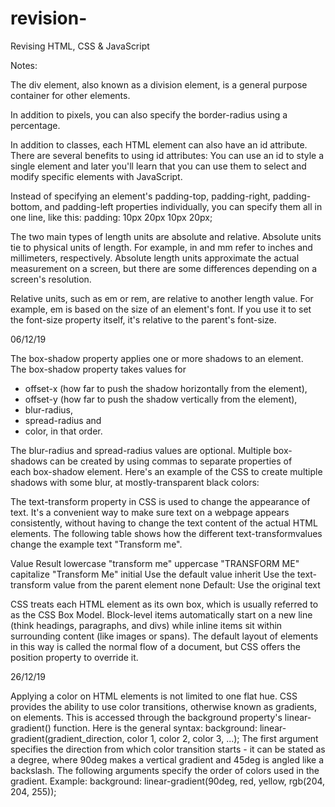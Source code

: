# revision-
Revising HTML, CSS &amp; JavaScript

                                                                                          

Notes:

The div element, also known as a division element, is a general purpose container for other elements.

In addition to pixels, you can also specify the border-radius using a percentage.

In addition to classes, each HTML element can also have an id attribute.
There are several benefits to using id attributes: You can use an id to style a single element and later you'll learn that you can use them to select and modify specific elements with JavaScript.

Instead of specifying an element's padding-top, padding-right, padding-bottom, and padding-left properties individually, you can specify them all in one line, like this:
padding: 10px 20px 10px 20px;

The two main types of length units are absolute and relative. Absolute units tie to physical units of length. For example, in and mm refer to inches and millimeters, respectively. Absolute length units approximate the actual measurement on a screen, but there are some differences depending on a screen's resolution.

Relative units, such as em or rem, are relative to another length value. For example, em is based on the size of an element's font. If you use it to set the font-size property itself, it's relative to the parent's font-size.

06/12/19

The box-shadow property applies one or more shadows to an element.
The box-shadow property takes values for

* offset-x (how far to push the shadow horizontally from the element),
* offset-y (how far to push the shadow vertically from the element),
* blur-radius,
* spread-radius and
* color, in that order.

The blur-radius and spread-radius values are optional.
Multiple box-shadows can be created by using commas to separate properties of each box-shadow element.
Here's an example of the CSS to create multiple shadows with some blur, at mostly-transparent black colors:

The text-transform property in CSS is used to change the appearance of text. It's a convenient way to make sure text on a webpage appears consistently, without having to change the text content of the actual HTML elements.
The following table shows how the different text-transformvalues change the example text "Transform me".

Value	Result
lowercase	"transform me"
uppercase	"TRANSFORM ME"
capitalize	"Transform Me"
initial	Use the default value
inherit	Use the text-transform value from the parent element
none	Default: Use the original text

CSS treats each HTML element as its own box, which is usually referred to as the CSS Box Model. Block-level items automatically start on a new line (think headings, paragraphs, and divs) while inline items sit within surrounding content (like images or spans). The default layout of elements in this way is called the normal flow of a document, but CSS offers the position property to override it.

26/12/19

Applying a color on HTML elements is not limited to one flat hue. CSS provides the ability to use color transitions, otherwise known as gradients, on elements. This is accessed through the background property's linear-gradient() function. Here is the general syntax:
background: linear-gradient(gradient_direction, color 1, color 2, color 3, ...);
The first argument specifies the direction from which color transition starts - it can be stated as a degree, where 90deg makes a vertical gradient and 45deg is angled like a backslash. The following arguments specify the order of colors used in the gradient.
Example:
background: linear-gradient(90deg, red, yellow, rgb(204, 204, 255));
